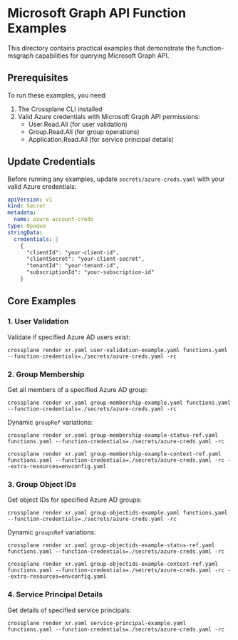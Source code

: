# Microsoft Graph API Function Examples

This directory contains practical examples that demonstrate the function-msgraph capabilities for querying Microsoft Graph API.

## Prerequisites

To run these examples, you need:

1. The Crossplane CLI installed
2. Valid Azure credentials with Microsoft Graph API permissions:
   - User.Read.All (for user validation)
   - Group.Read.All (for group operations)
   - Application.Read.All (for service principal details)

## Update Credentials

Before running any examples, update `secrets/azure-creds.yaml` with your valid Azure credentials:

```yaml
apiVersion: v1
kind: Secret
metadata:
  name: azure-account-creds
type: Opaque
stringData:
  credentials: |
    {
      "clientId": "your-client-id",
      "clientSecret": "your-client-secret",
      "tenantId": "your-tenant-id",
      "subscriptionId": "your-subscription-id"
    }
```

## Core Examples

### 1. User Validation

Validate if specified Azure AD users exist:

```shell
crossplane render xr.yaml user-validation-example.yaml functions.yaml --function-credentials=./secrets/azure-creds.yaml -rc
```

### 2. Group Membership

Get all members of a specified Azure AD group:

```shell
crossplane render xr.yaml group-membership-example.yaml functions.yaml --function-credentials=./secrets/azure-creds.yaml -rc
```

Dynamic `groupRef` variations:

```shell
crossplane render xr.yaml group-membership-example-status-ref.yaml functions.yaml --function-credentials=./secrets/azure-creds.yaml -rc
```

```shell
crossplane render xr.yaml group-membership-example-context-ref.yaml functions.yaml --function-credentials=./secrets/azure-creds.yaml -rc --extra-resources=envconfig.yaml
```

### 3. Group Object IDs

Get object IDs for specified Azure AD groups:

```shell
crossplane render xr.yaml group-objectids-example.yaml functions.yaml --function-credentials=./secrets/azure-creds.yaml -rc
```

Dynamic `groupsRef` variations:

```shell
crossplane render xr.yaml group-objectids-example-status-ref.yaml functions.yaml --function-credentials=./secrets/azure-creds.yaml -rc
```

```shell
crossplane render xr.yaml group-objectids-example-context-ref.yaml functions.yaml --function-credentials=./secrets/azure-creds.yaml -rc --extra-resources=envconfig.yaml
```

### 4. Service Principal Details

Get details of specified service principals:

```shell
crossplane render xr.yaml service-principal-example.yaml functions.yaml --function-credentials=./secrets/azure-creds.yaml -rc
```
